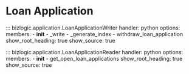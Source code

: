 # Loan Application

::: bizlogic.application.LoanApplicationWriter
    handler: python
    options:
      members:
        - __init__
        - _write
        - _generate_index
        - withdraw_loan_application
      show_root_heading: true
      show_source: true

::: bizlogic.application.LoanApplicationReader
    handler: python
    options:
      members:
        - __init__
        - get_open_loan_applications
      show_root_heading: true
      show_source: true

